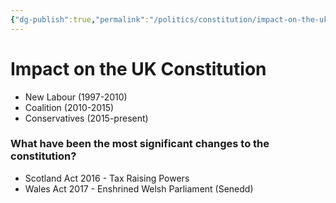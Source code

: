 ```yaml
---
{"dg-publish":true,"permalink":"/politics/constitution/impact-on-the-uk-constitution/","dgHomeLink":true,"dgPassFrontmatter":false}
---
```



# Impact on the UK Constitution

- New Labour (1997-2010)
- Coalition (2010-2015)
- Conservatives (2015-present)

### What have been the most significant changes to the constitution?
- Scotland Act 2016 - Tax Raising Powers
- Wales Act 2017 - Enshrined Welsh Parliament (Senedd)